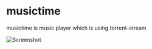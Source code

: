 # musictime

musictime is music player which is using torrent-stream

![Screenshot](https://raw.githubusercontent.com/nemanjan00/musictime/master/screenshot/01.png)

